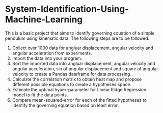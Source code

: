# System-Identification-Using-Machine-Learning
This is a basic project that  aims to identify governing equation of a simple pendulum using kinematic data.
The following steps are to be followed:
1. Collect over 1000 data for angluar displacement, angular velocity and angular acceleration from experiments.
2. Import the data into your program.
3. Sort the imported data into angluar displacement, angular velocity and angular acceleration, sin of angular displacement and square of angular velocity to create a Pandas dataframe for data processing.
4. Calculate the correlation matrix to obtain heat map and propose different possible equations to create a hypotheses space.
5. Estimate the optimal hyper-parameter for Linear Ridge Regression model to fit the data points.
6. Compare mean-squared-error for each of the fitted hypotheses to identify the governing equation based on least error.
